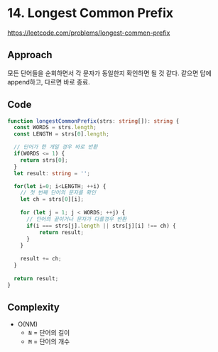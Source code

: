 # 14. Longest Common Prefix
https://leetcode.com/problems/longest-commen-prefix

## Approach
모든 단어들을 순회하면서 각 문자가 동일한지 확인하면 될 것 같다.
같으면 답에 append하고, 다르면 바로 종료.

## Code
```ts
function longestCommonPrefix(strs: string[]): string {
  const WORDS = strs.length;
  const LENGTH = strs[0].length;

  // 단어가 한 개일 경우 바로 반환
  if(WORDS <= 1) {
    return strs[0];
  }
  let result: string = '';

  for(let i=0; i<LENGTH; ++i) {
	// 첫 번째 단어의 문자를 확인
    let ch = strs[0][i];
      
    for (let j = 1; j < WORDS; ++j) {
	  // 단어의 끝이거나 문자가 다를경우 반환
      if(i === strs[j].length || strs[j][i] !== ch) {
          return result;
      }
    }
      
    result += ch;
  }
    
  return result;
}
```

## Complexity
- O(NM) 
  - `N` = 단어의 길이
  - `M` = 단어의 개수
